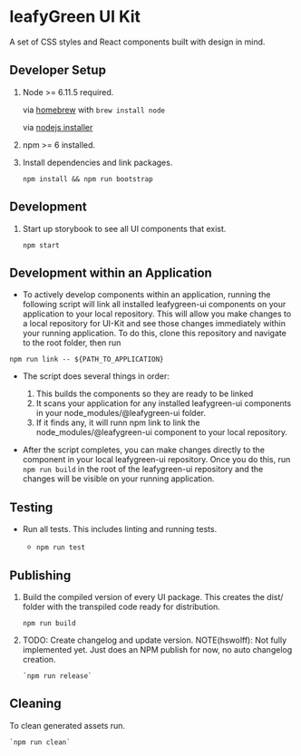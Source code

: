 # leafyGreen UI Kit

A set of CSS styles and React components built with design in mind.

## Developer Setup

1. Node >= 6.11.5 required.

   via [homebrew](https://brew.sh/) with `brew install node`

   via [nodejs installer](https://nodejs.org/en/)

1. npm >= 6 installed.

1. Install dependencies and link packages.

   `npm install && npm run bootstrap`

## Development

1. Start up storybook to see all UI components that exist.

   `npm start`

## Development within an Application

- To actively develop components within an application, running the following script will link all installed leafygreen-ui components on your application to your local repository. This will allow you make changes to a local repository for UI-Kit and see those changes immediately within your running application. To do this, clone this repository and navigate to the root folder, then run

`npm run link -- ${PATH_TO_APPLICATION}`

- The script does several things in order:

  1. This builds the components so they are ready to be linked
  2. It scans your application for any installed leafygreen-ui components in your node_modules/@leafygreen-ui folder.
  3. If it finds any, it will runn npm link to link the node_modules/@leafygreen-ui component to your local repository.

- After the script completes, you can make changes directly to the component in your local leafygreen-ui repository. Once you do this, run `npm run build` in the root of the leafygreen-ui repository and the changes will be visible on your running application.

## Testing

- Run all tests. This includes linting and running tests.

  - `npm run test`

## Publishing

1.  Build the compiled version of every UI package. This creates the dist/ folder with the transpiled code ready for distribution.

    `npm run build`

2.  TODO: Create changelog and update version.
    NOTE(hswolff): Not fully implemented yet. Just does an NPM publish for now, no auto changelog creation.

        `npm run release`

## Cleaning

To clean generated assets run.

    `npm run clean`
